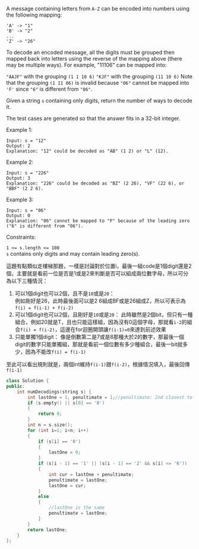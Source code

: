 A message containing letters from ``A-Z`` can be encoded into numbers using the following mapping:
```
'A' -> "1"
'B' -> "2"
...
'Z' -> "26"
```
To decode an encoded message, all the digits must be grouped then mapped back into letters using the reverse of the mapping above (there may be multiple ways). For example, "11106" can be mapped into:

``"AAJF"`` with the grouping ``(1 1 10 6)``
``"KJF"`` with the grouping ``(11 10 6)``
Note that the grouping ``(1 11 06)`` is invalid because ``"06"`` cannot be mapped into ``'F'`` since ``"6"`` is different from ``"06"``.

Given a string ``s`` containing only digits, return the number of ways to decode it.

The test cases are generated so that the answer fits in a 32-bit integer.

 

Example 1:
```
Input: s = "12"
Output: 2
Explanation: "12" could be decoded as "AB" (1 2) or "L" (12).
```
Example 2:
```
Input: s = "226"
Output: 3
Explanation: "226" could be decoded as "BZ" (2 26), "VF" (22 6), or "BBF" (2 2 6).
```
Example 3:
```
Input: s = "06"
Output: 0
Explanation: "06" cannot be mapped to "F" because of the leading zero ("6" is different from "06").
 ```

Constraints:  

``1 <= s.length <= 100``  
``s`` contains only digits and may contain leading zero(s).  
  
這題有點類似走樓梯那題，一樣是討論對於位置i，最後一組code是1個digit還是2個，主要就是看前一位是否是1或是2來判斷是否可以組成兩位數字母，所以可分為以下三種情況：  
1. 可以1個digit也可以2個，且不是``10``或是``20``：  
例如剛好是26，此時最後面可以是2 6組成BF或是26組成Z，所以可表示為``f(i) = f(i-1) + f(i-2)``
2. 可以1個digit也可以2個，且剛好是``10``或是``20``：
此時雖然是2個bit，但只有一種組合，例如20就是T，且也只能這樣組，因為沒有0這個字母，那就看``i-2``的組合``f(i) = f(i-2)``，這邊在for迴圈開頭讓``f(i-1)=0``來達到前述效果
3. 只能單獨1個digit：
像是倒數第二是7或是8那種大於2的數字，那最後一個digit的數字只能單獨組，那就是看前一個位數有多少種組合，最後一bit就多少，因為不能改``f(i) = f(i-1)``  
  
至此可以看出規則就是，兩個int維持``f(i-1)``跟``f(i-2)``，根據情況填入，最後回傳``f(i-1)``
```c++
class Solution {
public:
    int numDecodings(string s) {
        int lastOne = 1, penultimate = 1;//penultimate: 2nd closest to the last
        if (s.empty() || s[0] == '0')
        {
            return 0;
        }
        int n = s.size();
        for (int i=1; i<n; i++)
        {
            if (s[i] == '0')
            {
                lastOne = 0;
            }
            if (s[i - 1] == '1' || (s[i - 1] == '2' && s[i] <= '6'))
            {
                int cur = lastOne + penultimate;
                penultimate = lastOne;
                lastOne = cur;
            }
            else
            {
                //lastOne is the same
                penultimate = lastOne;
            }
        }
        return lastOne;
    }
};
```
